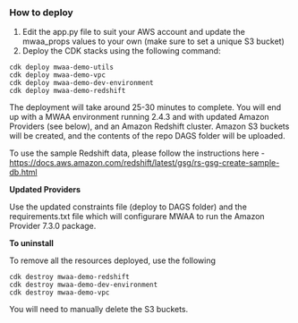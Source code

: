 ### How to deploy

1. Edit the app.py file to suit your AWS account and update the mwaa_props values to your own (make sure to set a unique S3 bucket)
2. Deploy the CDK stacks using the following command:

```
cdk deploy mwaa-demo-utils
cdk deploy mwaa-demo-vpc
cdk deploy mwaa-demo-dev-environment
cdk deploy mwaa-demo-redshift
```

The deployment will take around 25-30 minutes to complete. You will end up with a MWAA environment running 2.4.3 and with updated Amazon Providers (see below), and an Amazon Redshift cluster. Amazon S3 buckets will be created, and the contents of the repo DAGS folder will be uploaded.

To use the sample Redshift data, please follow the instructions here - https://docs.aws.amazon.com/redshift/latest/gsg/rs-gsg-create-sample-db.html

**Updated Providers**

Use the updated constraints file (deploy to DAGS folder) and the requirements.txt file which will configurare MWAA to run the Amazon Provider 7.3.0 package.

**To uninstall**

To remove all the resources deployed, use the following

```
cdk destroy mwaa-demo-redshift
cdk destroy mwaa-demo-dev-environment
cdk destroy mwaa-demo-vpc
```

You will need to manually delete the S3 buckets.